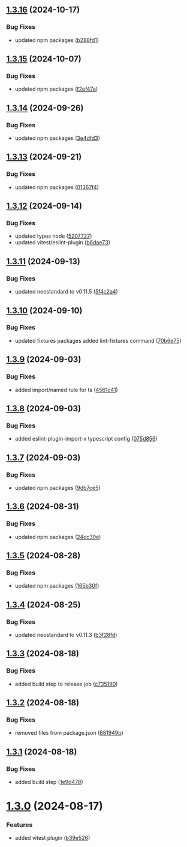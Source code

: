 ## [1.3.16](https://github.com/kouts/eslint-config/compare/v1.3.15...v1.3.16) (2024-10-17)


### Bug Fixes

* updated npm packages ([b288fd1](https://github.com/kouts/eslint-config/commit/b288fd1a4f5d1f8701422490b650a93e296961c6))

## [1.3.15](https://github.com/kouts/eslint-config/compare/v1.3.14...v1.3.15) (2024-10-07)


### Bug Fixes

* updated npm packages ([f2ef47a](https://github.com/kouts/eslint-config/commit/f2ef47ac5d27281bdf3480178b30d0c9f48901a0))

## [1.3.14](https://github.com/kouts/eslint-config/compare/v1.3.13...v1.3.14) (2024-09-26)


### Bug Fixes

* updated npm packages ([3e4dfd3](https://github.com/kouts/eslint-config/commit/3e4dfd3ed80fad4eb594388a2c321a32c1e2c835))

## [1.3.13](https://github.com/kouts/eslint-config/compare/v1.3.12...v1.3.13) (2024-09-21)


### Bug Fixes

* updated npm packages ([01367f4](https://github.com/kouts/eslint-config/commit/01367f415afb0e84a72259626577cb873fc911a4))

## [1.3.12](https://github.com/kouts/eslint-config/compare/v1.3.11...v1.3.12) (2024-09-14)


### Bug Fixes

* updated types node ([5207727](https://github.com/kouts/eslint-config/commit/5207727e95d98dd156a1a430c9e146f96f55a8ee))
* updated vitest/eslint-plugin ([b6dae73](https://github.com/kouts/eslint-config/commit/b6dae73322fd136e3556566747e34e14ac6eef67))

## [1.3.11](https://github.com/kouts/eslint-config/compare/v1.3.10...v1.3.11) (2024-09-13)


### Bug Fixes

* updated neostandard to v0.11.5 ([5f4c2a4](https://github.com/kouts/eslint-config/commit/5f4c2a443e5a1d888caa5df392f8a97433ec6de3))

## [1.3.10](https://github.com/kouts/eslint-config/compare/v1.3.9...v1.3.10) (2024-09-10)


### Bug Fixes

* updated fixtures packages added lint-fixtures command ([70b6e75](https://github.com/kouts/eslint-config/commit/70b6e756e1a81d752524b71d30d9e6085b883b24))

## [1.3.9](https://github.com/kouts/eslint-config/compare/v1.3.8...v1.3.9) (2024-09-03)


### Bug Fixes

* added import/named rule for ts ([4561c41](https://github.com/kouts/eslint-config/commit/4561c418b1fb0772a06637a7df0f29c94b72b967))

## [1.3.8](https://github.com/kouts/eslint-config/compare/v1.3.7...v1.3.8) (2024-09-03)


### Bug Fixes

* added eslint-plugin-import-x typescript config ([075d856](https://github.com/kouts/eslint-config/commit/075d856b988f7c6808426684541667368e1280da))

## [1.3.7](https://github.com/kouts/eslint-config/compare/v1.3.6...v1.3.7) (2024-09-03)


### Bug Fixes

* updated npm packages ([9db7ce5](https://github.com/kouts/eslint-config/commit/9db7ce5c3d5b0a2a1bad9ba3d2c4471502d78831))

## [1.3.6](https://github.com/kouts/eslint-config/compare/v1.3.5...v1.3.6) (2024-08-31)


### Bug Fixes

* updated npm packages ([24cc39e](https://github.com/kouts/eslint-config/commit/24cc39e5c06730bb0890537c00eb22bcddab4bde))

## [1.3.5](https://github.com/kouts/eslint-config/compare/v1.3.4...v1.3.5) (2024-08-28)


### Bug Fixes

* updated npm packages ([165b30f](https://github.com/kouts/eslint-config/commit/165b30fbe9aa01fa6b149120f46ef21316b1f899))

## [1.3.4](https://github.com/kouts/eslint-config/compare/v1.3.3...v1.3.4) (2024-08-25)


### Bug Fixes

* updated neostandard to v0.11.3 ([b3f28fd](https://github.com/kouts/eslint-config/commit/b3f28fdbec683eba725ef55d86f2fba245dba174))

## [1.3.3](https://github.com/kouts/eslint-config/compare/v1.3.2...v1.3.3) (2024-08-18)


### Bug Fixes

* added build step to release job ([c735190](https://github.com/kouts/eslint-config/commit/c7351904b64b9857d2dd974adb637dc7e72cf691))

## [1.3.2](https://github.com/kouts/eslint-config/compare/v1.3.1...v1.3.2) (2024-08-18)


### Bug Fixes

* removed files from package.json ([881949b](https://github.com/kouts/eslint-config/commit/881949b7c353fc9ed0ed09106f91b450c28b78d1))

## [1.3.1](https://github.com/kouts/eslint-config/compare/v1.3.0...v1.3.1) (2024-08-18)


### Bug Fixes

* added build step ([1e9d478](https://github.com/kouts/eslint-config/commit/1e9d4786e58aa4265d21440628a4200abfed2883))

# [1.3.0](https://github.com/kouts/eslint-config/compare/v1.2.0...v1.3.0) (2024-08-17)


### Features

* added vitest plugin ([b39e526](https://github.com/kouts/eslint-config/commit/b39e526a10b5e80d60b02e7f31293eb3d05f7bfa))
